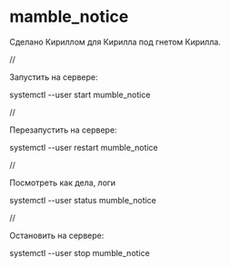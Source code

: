 # mamble_notice
Сделано Кириллом для Кирилла под гнетом Кирилла.

//

Запустить на сервере:

systemctl --user start mumble_notice

//

Перезапустить на сервере:

systemctl --user restart mumble_notice

//

Посмотреть как дела, логи

systemctl --user status mumble_notice

//

Остановить на сервере:

systemctl --user stop mumble_notice
